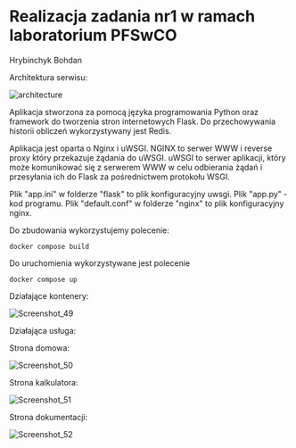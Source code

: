 # Realizacja zadania nr1 w ramach laboratorium PFSwCO
Hrybinchyk Bohdan

Architektura serwisu:

![architecture](https://user-images.githubusercontent.com/61692272/150696482-fc83701b-44a4-4514-8e05-77ad525a71fa.png)

Aplikacja stworzona za pomocą języka programowania Python oraz framework do tworzenia stron internetowych Flask.
Do przechowywania historii obliczeń wykorzystywany jest Redis.

Aplikacja jest oparta o Nginx i uWSGI.
NGINX to serwer WWW i reverse proxy który przekazuje żądania do uWSGI.
uWSGI to serwer aplikacji, który może komunikować się z serwerem WWW w celu odbierania żądań i przesyłania ich do Flask za pośrednictwem protokołu WSGI.

Plik "app.ini" w folderze "flask" to plik konfiguracyjny uwsgi. Plik "app.py" - kod programu. Plik "default.conf" w folderze "nginx" to plik konfiguracyjny nginx.

Do zbudowania wykorzystujemy polecenie:
```
docker compose build
```

Do uruchomienia wykorzystywane jest polecenie
```
docker compose up
```

Działające kontenery:

![Screenshot_49](https://user-images.githubusercontent.com/61692272/150697077-4b129144-9ff2-4c23-9ff3-5c11198c4b97.png)

Działająca usługa:

Strona domowa:

![Screenshot_50](https://user-images.githubusercontent.com/61692272/150697091-7a4de50b-e568-40b4-bd22-2551f61fe2e1.png)

Strona kalkulatora:

![Screenshot_51](https://user-images.githubusercontent.com/61692272/150697098-22a49812-2a58-478a-b159-28b09e9b01b8.png)

Strona dokumentacji:

![Screenshot_52](https://user-images.githubusercontent.com/61692272/150697104-3087c79e-9b84-4ea4-8d3f-c202746a80c8.png)


